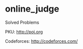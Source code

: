 online_judge
============

Solved Problems

PKU: http://poj.org

Codeforces: http://codeforces.com/
